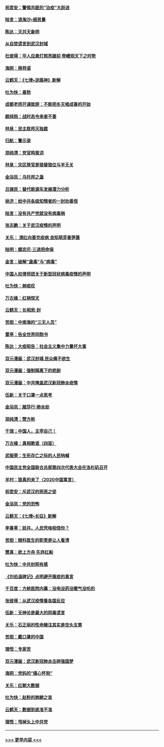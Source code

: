 #### [祝君安：警惕共匪的“治疫”大跃进](../pages/nsc993/n11876084.md?t=02180631) 
#### [陆言：浪淘沙•细思量](../pages/nsc993/n11876071.md?t=02180631) 
#### [陈达：灭共天象明](../pages/nsc993/n11876063.md?t=02180631) 
#### [从自焚谎言到武汉封城](../pages/nsc993/n11875621.md?t=02180631) 
#### [杜彼得：华人应悬灯照亮跟前 卷幔观天下之时势](../pages/nsc993/n11874822.md?t=02180631) 
#### [海网：换将谣](../pages/nsc993/n11873712.md?t=02180631) 
#### [云鹤天：《七律▪送瘟神》新解](../pages/nsc993/n11873598.md?t=02180631) 
#### [吐为快：春愁](../pages/nsc993/n11872801.md?t=02180631) 
#### [成都老师开课致辞：不能把冬天唱成春的开始](../pages/nsc993/n11872653.md?t=02180631) 
#### [颜纯钩：战时态令来者不善](../pages/nsc993/n11872011.md?t=02180631) 
#### [林泉：民主联邦灭独裁](../pages/nsc993/n11870998.md?t=02180631) 
#### [归航：警示录](../pages/nsc993/n11870963.md?t=02180631) 
#### [郑纯清：党官鸣冤词](../pages/nsc993/n11870938.md?t=02180631) 
#### [林泉：灾区换官是狼替狼位与羊无关](../pages/nsc993/n11870896.md?t=02180631) 
#### [金浴凤：乌托邦之蛊](../pages/nsc993/n11870879.md?t=02180631) 
#### [吕锡民：替代能源车发展潜力分析](../pages/nsc993/n11870656.md?t=02180631) 
#### [徐济：给中共各级知情者的一封劝善信](../pages/nsc993/n11868561.md?t=02180631) 
#### [陆言：没有共产党就没有病毒祸](../pages/nsc993/n11868232.md?t=02180631) 
#### [张志鹏：关于武汉疫情的声明](../pages/nsc993/n11867182.md?t=02180631) 
#### [关乐： 漂红向善克疫病 良知萌芽春笋蓬](../pages/nsc993/n11865710.md?t=02180631) 
#### [陆明：蝶恋花‧三退把命保](../pages/nsc993/n11865673.md?t=02180631) 
#### [金言：破解“蛊毒”与“病毒”](../pages/nsc993/n11864103.md?t=02180631) 
#### [中国人权律师团关于新型冠状病毒疫情的声明](../pages/nsc993/n11864249.md?t=02180631) 
#### [吐为快：肺疫叹](../pages/nsc993/n11864027.md?t=02180631) 
#### [万古缘：红祸惊天](../pages/nsc993/n11864079.md?t=02180631) 
#### [云鹤天：长相思‧封](../pages/nsc993/n11864006.md?t=02180631) 
#### [苦胆：中南海的“三无人员”](../pages/nsc993/n11862997.md?t=02180631) 
#### [雷亭：告全世界同胞书](../pages/nsc993/n11862572.md?t=02180631) 
#### [陈达：大疫昭告：社会主义集中力量坏大事](../pages/nsc993/n11859419.md?t=02180631) 
#### [双元漫画：武汉封城 民众痛不欲生](../pages/nsc993/n11859287.md?t=02180631) 
#### [双元漫画：强制隔离下的悲剧](../pages/nsc993/n11859244.md?t=02180631) 
#### [双元漫画：中共掩盖武汉新冠肺炎疫情](../pages/nsc993/n11858249.md?t=02180631) 
#### [伍新：关于口罩一点思考](../pages/nsc993/n11859195.md?t=02180631) 
#### [金浴凤：踏莎行‧肺炎劫](../pages/nsc993/n11858227.md?t=02180631) 
#### [郑纯清：赞方彬](../pages/nsc993/n11856803.md?t=02180631) 
#### [千瑞；中国人，主宰自己！](../pages/nsc993/n11856793.md?t=02180631) 
#### [万古缘：真相歌谣（四首）](../pages/nsc993/n11856263.md?t=02180631) 
#### [武振荣：生死存亡之际的人民呐喊](../pages/nsc993/n11856256.md?t=02180631) 
#### [中国民主党全国联合总部第四次代表大会在洛杉矶召开](../pages/nsc993/n11856344.md?t=02180631) 
#### [羊村：狼真的来了（2020中国寓言）](../pages/nsc993/n11856229.md?t=02180631) 
#### [祝君安：斥武汉的邪恶之徒](../pages/nsc993/n11855861.md?t=02180631) 
#### [金浴凤：党的恐怖](../pages/nsc993/n11855849.md?t=02180631) 
#### [云鹤天：《七律▪长征》新解](../pages/nsc993/n11855479.md?t=02180631) 
#### [李春草：妖共，人民凭啥相信你？](../pages/nsc993/n11855196.md?t=02180631) 
#### [苦胆：眼科医生的职责是让人看清](../pages/nsc993/n11853840.md?t=02180631) 
#### [慧真：欲上方舟 先弃红船](../pages/nsc993/n11853483.md?t=02180631) 
#### [吐为快：中共封网有感](../pages/nsc993/n11852575.md?t=02180631) 
#### [《刘伯温碑记》点明避开瘟疫的真言](../pages/nsc993/n11852128.md?t=02180631) 
#### [千百度：方舱医院内幕：没电没药没暖气没吃的](../pages/nsc993/n11850211.md?t=02180631) 
#### [张彼得：从武汉疫情看各国反应](../pages/nsc993/n11850102.md?t=02180631) 
#### [伍新：无神论是最大的阴毒谎言](../pages/nsc993/n11846129.md?t=02180631) 
#### [关乐：石正丽的性命赌注其实是空头支票](../pages/nsc993/n11846109.md?t=02180631) 
#### [苦胆：戴口罩的中国](../pages/nsc993/n11845576.md?t=02180631) 
#### [理悟：专家苦](../pages/nsc993/n11845564.md?t=02180631) 
#### [双元漫画：武汉新冠肺炎击碎强国梦](../pages/nsc993/n11843320.md?t=02180631) 
#### [海网：党妈的“瘟心怀抱”](../pages/nsc993/n11840740.md?t=02180631) 
#### [关乐：红朝大数据](../pages/nsc993/n11840675.md?t=02180631) 
#### [吐为快：赵粉的肺腑之哀](../pages/nsc993/n11840618.md?t=02180631) 
#### [云鹤天：数据到底准不准](../pages/nsc993/n11840325.md?t=02180631) 
#### [理悟：甩掉头上中共党](../pages/nsc993/n11838826.md?t=02180631) 

----
#### [ >>> 更早内容 <<< ](../indexes/nsc993-earlier.md)

